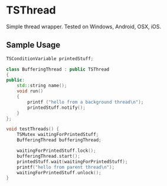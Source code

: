# TSThread
Simple thread wrapper. Tested on Windows, Android, OSX, iOS.
 
## Sample Usage

```cpp
TSConditionVariable printedStuff;

class BufferingThread : public TSThread
{
public:
    std::string name();
    void run()
	{
		printf ("hello from a background thread\n");
		printedStuff.notify();
	}
};

void testThreads() {
	TSMutex waitingForPrintedStuff;
	BufferingThread bufferingThread;

	waitingForPrintedStuff.lock();
	bufferingThread.start();
	printedStuff.wait(waitingForPrintedStuff);
	printf("hello from parent thread\n");
	waitingForPrintedStuff.unlock();
}
```